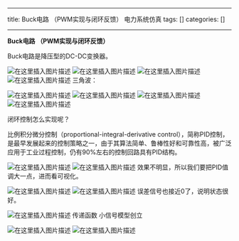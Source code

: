 
--- 
title:  Buck电路 （PWM实现与闭环反馈） 电力系统仿真 
tags: []
categories: [] 

---
****Buck电路 （PWM实现与闭环反馈）****

Buck电路是降压型的DC-DC变换器。

<img src="https://img-blog.csdnimg.cn/direct/07cdffecc8dc413dbf35b625d06400fc.png" alt="在这里插入图片描述"> <img src="https://img-blog.csdnimg.cn/direct/f6c4d2420b8e4211bfea08c3ee8dcf62.png" alt="在这里插入图片描述"> <img src="https://img-blog.csdnimg.cn/direct/73edab80c3d4431db51200dc32f54777.png" alt="在这里插入图片描述"> <img src="https://img-blog.csdnimg.cn/direct/3e121c43af974fd4b0feda847a6b6272.png" alt="在这里插入图片描述"> 三角波：

<img src="https://img-blog.csdnimg.cn/direct/f5fe16df8c184966b0236b4ffe892234.png" alt="在这里插入图片描述"> <img src="https://img-blog.csdnimg.cn/direct/c78857c30701437b8f4b4797a309d7a2.png" alt="在这里插入图片描述"> <img src="https://img-blog.csdnimg.cn/direct/0eb6b82165a54c96bb01b55da20e0607.png" alt="在这里插入图片描述"> <img src="https://img-blog.csdnimg.cn/direct/b107e78c12bc40d8a30c0b13428ddc0f.png" alt="在这里插入图片描述">

闭环控制怎么实现呢？

比例积分微分控制（proportional-integral-derivative control），简称PID控制，是最早发展起来的控制策略之一，由于其算法简单、鲁棒性好和可靠性高，被广泛应用于工业过程控制，仍有90%左右的控制回路具有PID结构。

<img src="https://img-blog.csdnimg.cn/direct/8fd8c78a9edc4491ad77599f9fde91d0.png" alt="在这里插入图片描述"> <img src="https://img-blog.csdnimg.cn/direct/930901684e414b5182d8bd1c5246bc63.png" alt="在这里插入图片描述"> 效果不明显，所以我们要把PID值调大一点，进而看可视化。

<img src="https://img-blog.csdnimg.cn/direct/a7c9e94676e54054adde203d141719e1.png" alt="在这里插入图片描述"> <img src="https://img-blog.csdnimg.cn/direct/e879dcbaadb649bc903fd7b6841b37bc.png" alt="在这里插入图片描述"> 误差信号也接近0了，说明状态很好。

<img src="https://img-blog.csdnimg.cn/direct/e00e766060344727b0ca40ba037bac92.png" alt="在这里插入图片描述"> 传递函数 小信号模型创立

<img src="https://img-blog.csdnimg.cn/direct/70f17601831d4727bd63c8987fb46913.png" alt="在这里插入图片描述"> <img src="https://img-blog.csdnimg.cn/direct/b8a3ad3610034babb01401236014e777.png" alt="在这里插入图片描述">
